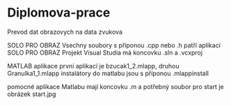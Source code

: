 # Diplomova-prace
Prevod dat obrazovych na data zvukova

SOLO PRO OBRAZ
Vsechny soubory s příponou .cpp nebo .h patří aplikaci SOLO PRO OBRAZ
Projekt Visual Studia má koncovku .sln a .vcxproj

MATLAB aplikace 
první aplikací je bzucak1_2.mlapp, druhou Granulka1_1.mlapp
instalátory do matlabu jsou s příponou .mlappinstall

pomocné aplikace Matlabu mají koncovku .m a potřebný soubor pro start je obrázek start.jpg
